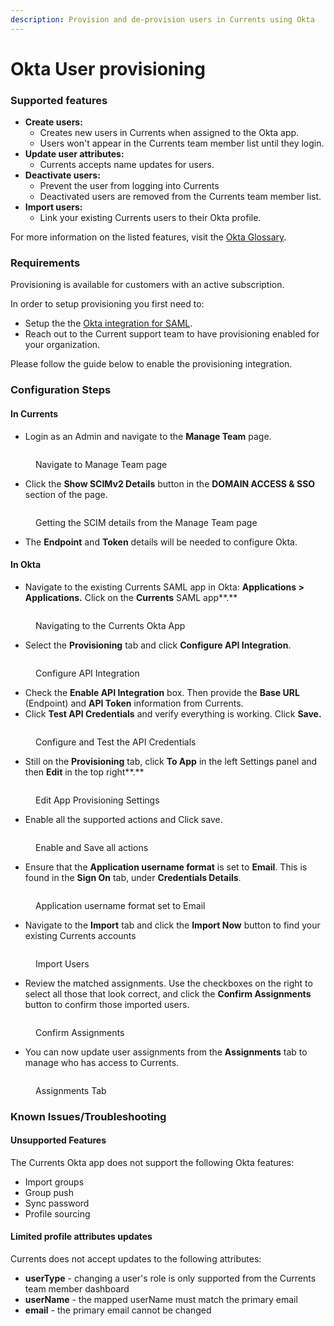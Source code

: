 ```yaml
---
description: Provision and de-provision users in Currents using Okta
---
```


# Okta User provisioning

### Supported features

* **Create users:**
  * Creates new users in Currents when assigned to the Okta app.&#x20;
  * Users won't appear in the Currents team member list until they login.
* **Update user attributes:**&#x20;
  * Currents accepts name updates for users.
* **Deactivate users:**&#x20;
  * Prevent the user from logging into Currents
  * Deactivated users are removed from the Currents team member list.
* **Import users:**&#x20;
  * Link your existing Currents users to their Okta profile.

For more information on the listed features, visit the [Okta Glossary](https://help.okta.com/okta\_help.htm?type=oie\&id=ext\_glossary).



### Requirements

Provisioning is available for customers with an active subscription.&#x20;

In order to setup provisioning you first need to:

* Setup the the  [Okta integration for SAML](./).&#x20;
* Reach out to the Current support team to have provisioning enabled for your organization.

&#x20;Please follow the guide below to enable the provisioning integration.

### Configuration Steps

#### In Currents

* Login as an Admin and navigate to the **Manage Team** page.

<figure><img src="../../../../.gitbook/assets/Screenshot 2024-07-25 at 9.30.26 AM.png" alt=""><figcaption><p>Navigate to Manage Team page</p></figcaption></figure>

* Click the **Show SCIMv2 Details**  button in the **DOMAIN ACCESS & SSO** section of the page.

<figure><img src="../../../../.gitbook/assets/scim-admin-dash (1).png" alt=""><figcaption><p>Getting the SCIM details from the Manage Team page</p></figcaption></figure>

* The **Endpoint** and **Token** details will be needed to configure Okta.

#### In Okta

* Navigate to the existing Currents SAML app in Okta: **Applications > Applications.** Click on the **Currents** SAML app**.**

<figure><img src="../../../../.gitbook/assets/currents-saml-app.png" alt=""><figcaption><p>Navigating to the Currents Okta App</p></figcaption></figure>

* Select the **Provisioning** tab and click **Configure API Integration**.

<figure><img src="../../../../.gitbook/assets/okta-currents-provisoning.png" alt=""><figcaption><p>Configure API Integration</p></figcaption></figure>

* Check the **Enable API Integration** box. Then provide the **Base URL** (Endpoint) and **API Token** information from Currents.
* Click **Test API Credentials** and verify everything is working. Click **Save.**

<figure><img src="../../../../.gitbook/assets/okta-currents-enable-api.png" alt=""><figcaption><p>Configure and Test the API Credentials</p></figcaption></figure>

* Still on the **Provisioning** tab, click **To App** in the left Settings panel and then **Edit** in the top right**.**

<figure><img src="../../../../.gitbook/assets/okta-currents-scim-to-app.png" alt=""><figcaption><p>Edit App Provisioning Settings</p></figcaption></figure>

* Enable all the supported actions and Click save.

<figure><img src="../../../../.gitbook/assets/okta-currents-save-settings.png" alt=""><figcaption><p>Enable and Save all actions</p></figcaption></figure>

* Ensure that the **Application username format** is set to **Email**. This is found in the **Sign On** tab, under **Credentials Details**.&#x20;

<figure><img src="../../../../.gitbook/assets/okta-scim-credential-details.png" alt=""><figcaption><p>Application username format set to Email</p></figcaption></figure>

* Navigate to the **Import** tab and click the **Import Now** button to find your existing Currents accounts

<figure><img src="../../../../.gitbook/assets/okta-currents-import-now.png" alt=""><figcaption><p>Import Users</p></figcaption></figure>

* Review the matched assignments. Use the checkboxes on the right to select all those that look correct, and click the **Confirm Assignments** button to confirm those imported users.

<figure><img src="../../../../.gitbook/assets/okta-currents-confirm-import.png" alt=""><figcaption><p>Confirm Assignments</p></figcaption></figure>

* You can now update user assignments from the **Assignments** tab to manage who has access to Currents.

<figure><img src="../../../../.gitbook/assets/okta-currents-assignments.png" alt=""><figcaption><p>Assignments Tab</p></figcaption></figure>

### Known Issues/Troubleshooting

#### Unsupported Features

The Currents Okta app does not support the following Okta features:

* Import groups
* Group push
* Sync password
* Profile sourcing

#### Limited profile attributes updates

Currents does not accept updates to the following attributes:

* **userType** - changing a user's role is only supported from the Currents team member dashboard
* **userName** - the mapped userName must match the primary email
* **email** - the primary email cannot be changed
